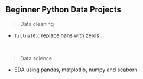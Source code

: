 ## Beginner Python Data Projects

> Data cleaning
- <code>fillna(0)</code>: replace nans with zeros

<br />

> Data science
- EDA using pandas, matplotlib, numpy and seaborn
